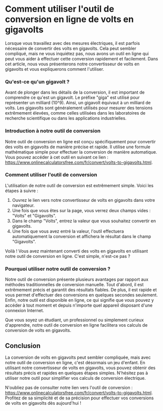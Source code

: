 Comment utiliser l'outil de conversion en ligne de volts en gigavolts
=====================================================================

Lorsque vous travaillez avec des mesures électriques, il est parfois nécessaire de convertir des volts en gigavolts. Cela peut sembler compliqué, mais ne vous inquiétez pas, nous avons un outil en ligne qui peut vous aider à effectuer cette conversion rapidement et facilement. Dans cet article, nous vous présenterons notre convertisseur de volts en gigavolts et vous expliquerons comment l'utiliser.

### Qu'est-ce qu'un gigavolt ?

Avant de plonger dans les détails de la conversion, il est important de comprendre ce qu'est un gigavolt. Le préfixe "giga" est utilisé pour représenter un milliard (10^9). Ainsi, un gigavolt équivaut à un milliard de volts. Les gigavolts sont généralement utilisés pour mesurer des tensions extrêmement élevées, comme celles utilisées dans les laboratoires de recherche scientifique ou dans les applications industrielles.

### Introduction à notre outil de conversion

Notre outil de conversion en ligne est conçu spécifiquement pour convertir des volts en gigavolts de manière précise et rapide. Il utilise une formule mathématique simple pour effectuer la conversion de manière automatique. Vous pouvez accéder à cet outil en suivant ce lien : <https://www.onlinecalculatorsfree.com/fr/convert/volts-to-gigavolts.html>.

### Comment utiliser l'outil de conversion

L'utilisation de notre outil de conversion est extrêmement simple. Voici les étapes à suivre :

1. Ouvrez le lien vers notre convertisseur de volts en gigavolts dans votre navigateur.
2. Une fois que vous êtes sur la page, vous verrez deux champs vides : "Volts" et "Gigavolts".
3. Dans le champ "Volts", entrez la valeur que vous souhaitez convertir en gigavolts.
4. Une fois que vous avez entré la valeur, l'outil effectuera automatiquement la conversion et affichera le résultat dans le champ "Gigavolts".

Voilà ! Vous avez maintenant converti des volts en gigavolts en utilisant notre outil de conversion en ligne. C'est simple, n'est-ce pas ?

### Pourquoi utiliser notre outil de conversion ?

Notre outil de conversion présente plusieurs avantages par rapport aux méthodes traditionnelles de conversion manuelle. Tout d'abord, il est extrêmement précis et garantit des résultats fiables. De plus, il est rapide et vous permet d'effectuer des conversions en quelques secondes seulement. Enfin, notre outil est disponible en ligne, ce qui signifie que vous pouvez y accéder à tout moment et depuis n'importe quel appareil disposant d'une connexion Internet.

Que vous soyez un étudiant, un professionnel ou simplement curieux d'apprendre, notre outil de conversion en ligne facilitera vos calculs de conversion de volts en gigavolts.

Conclusion
----------

La conversion de volts en gigavolts peut sembler compliquée, mais avec notre outil de conversion en ligne, c'est désormais un jeu d'enfant. En utilisant notre convertisseur de volts en gigavolts, vous pouvez obtenir des résultats précis et rapides en quelques étapes simples. N'hésitez pas à utiliser notre outil pour simplifier vos calculs de conversion électrique.

N'oubliez pas de consulter notre lien vers l'outil de conversion : <https://www.onlinecalculatorsfree.com/fr/convert/volts-to-gigavolts.html>. Profitez de sa simplicité et de sa précision pour effectuer vos conversions de volts en gigavolts dès aujourd'hui !
